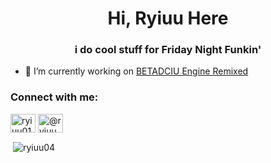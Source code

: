 <h1 align="center">Hi, Ryiuu Here</h1>
<h3 align="center">i do cool stuff for Friday Night Funkin'</h3>

- 🔭 I’m currently working on [BETADCIU Engine Remixed](https://github.com/Ryiuu04/BETADCIU-Engine-Remixed-Source)

<h3 align="left">Connect with me:</h3>
<p align="left">
<a href="https://twitter.com/ryiuu01" target="blank"><img align="center" src="https://raw.githubusercontent.com/rahuldkjain/github-profile-readme-generator/master/src/images/icons/Social/twitter.svg" alt="ryiuu01" height="30" width="40" /></a>
<a href="https://www.youtube.com/c/@ryiuu" target="blank"><img align="center" src="https://raw.githubusercontent.com/rahuldkjain/github-profile-readme-generator/master/src/images/icons/Social/youtube.svg" alt="@ryiuu" height="30" width="40" /></a>
</p>

<p>&nbsp;<img align="center" src="https://github-readme-stats.vercel.app/api?username=ryiuu04&show_icons=true&locale=en" alt="ryiuu04" /></p>

